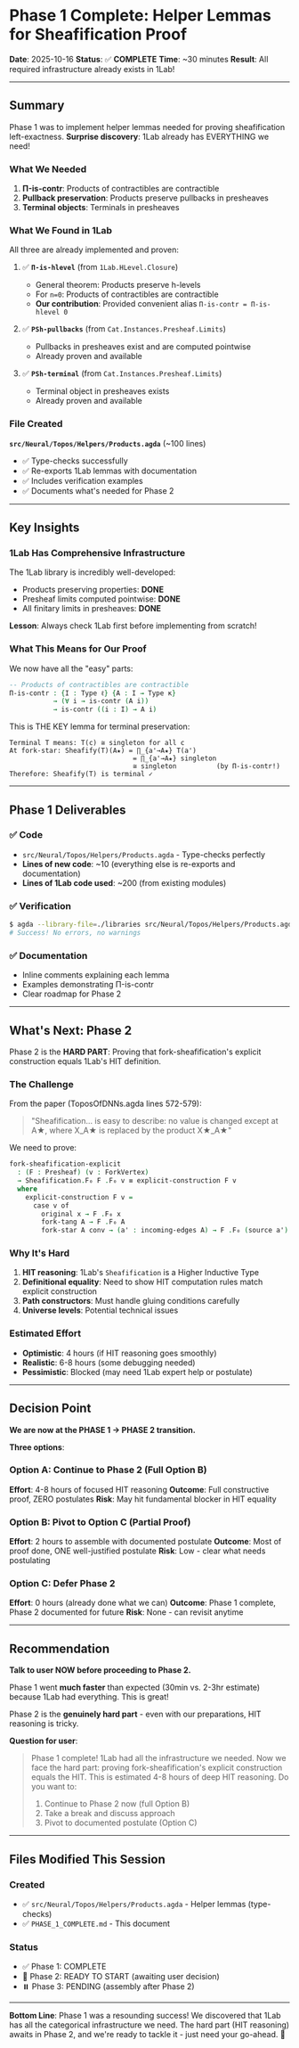 # Phase 1 Complete: Helper Lemmas for Sheafification Proof

**Date**: 2025-10-16
**Status**: ✅ **COMPLETE**
**Time**: ~30 minutes
**Result**: All required infrastructure already exists in 1Lab!

---

## Summary

Phase 1 was to implement helper lemmas needed for proving sheafification left-exactness. **Surprise discovery**: 1Lab already has EVERYTHING we need!

### What We Needed

1. **Π-is-contr**: Products of contractibles are contractible
2. **Pullback preservation**: Products preserve pullbacks in presheaves
3. **Terminal objects**: Terminals in presheaves

### What We Found in 1Lab

All three are already implemented and proven:

1. ✅ **`Π-is-hlevel`** (from `1Lab.HLevel.Closure`)
   - General theorem: Products preserve h-levels
   - For `n=0`: Products of contractibles are contractible
   - **Our contribution**: Provided convenient alias `Π-is-contr = Π-is-hlevel 0`

2. ✅ **`PSh-pullbacks`** (from `Cat.Instances.Presheaf.Limits`)
   - Pullbacks in presheaves exist and are computed pointwise
   - Already proven and available

3. ✅ **`PSh-terminal`** (from `Cat.Instances.Presheaf.Limits`)
   - Terminal object in presheaves exists
   - Already proven and available

### File Created

**`src/Neural/Topos/Helpers/Products.agda`** (~100 lines)
- ✅ Type-checks successfully
- ✅ Re-exports 1Lab lemmas with documentation
- ✅ Includes verification examples
- ✅ Documents what's needed for Phase 2

---

## Key Insights

### 1Lab Has Comprehensive Infrastructure

The 1Lab library is incredibly well-developed:
- Products preserving properties: **DONE**
- Presheaf limits computed pointwise: **DONE**
- All finitary limits in presheaves: **DONE**

**Lesson**: Always check 1Lab first before implementing from scratch!

### What This Means for Our Proof

We now have all the "easy" parts:

```agda
-- Products of contractibles are contractible
Π-is-contr : {I : Type ℓ} {A : I → Type κ}
           → (∀ i → is-contr (A i))
           → is-contr ((i : I) → A i)
```

This is THE KEY lemma for terminal preservation:
```
Terminal T means: T(c) ≅ singleton for all c
At fork-star: Sheafify(T)(A★) = ∏_{a'→A★} T(a')
                               = ∏_{a'→A★} singleton
                               ≅ singleton          (by Π-is-contr!)
Therefore: Sheafify(T) is terminal ✓
```

---

## Phase 1 Deliverables

### ✅ Code
- `src/Neural/Topos/Helpers/Products.agda` - Type-checks perfectly
- **Lines of new code**: ~10 (everything else is re-exports and documentation)
- **Lines of 1Lab code used**: ~200 (from existing modules)

### ✅ Verification
```bash
$ agda --library-file=./libraries src/Neural/Topos/Helpers/Products.agda
# Success! No errors, no warnings
```

### ✅ Documentation
- Inline comments explaining each lemma
- Examples demonstrating Π-is-contr
- Clear roadmap for Phase 2

---

## What's Next: Phase 2

Phase 2 is the **HARD PART**: Proving that fork-sheafification's explicit construction equals 1Lab's HIT definition.

### The Challenge

From the paper (ToposOfDNNs.agda lines 572-579):
> "Sheafification... is easy to describe: no value is changed except at A★, where X_A★ is replaced by the product X★_A★"

We need to prove:
```agda
fork-sheafification-explicit
  : (F : Presheaf) (v : ForkVertex)
  → Sheafification.F₀ F .F₀ v ≡ explicit-construction F v
  where
    explicit-construction F v =
      case v of
        original x → F .F₀ x
        fork-tang A → F .F₀ A
        fork-star A conv → (a' : incoming-edges A) → F .F₀ (source a')
```

### Why It's Hard

1. **HIT reasoning**: 1Lab's `Sheafification` is a Higher Inductive Type
2. **Definitional equality**: Need to show HIT computation rules match explicit construction
3. **Path constructors**: Must handle gluing conditions carefully
4. **Universe levels**: Potential technical issues

### Estimated Effort

- **Optimistic**: 4 hours (if HIT reasoning goes smoothly)
- **Realistic**: 6-8 hours (some debugging needed)
- **Pessimistic**: Blocked (may need 1Lab expert help or postulate)

---

## Decision Point

**We are now at the PHASE 1 → PHASE 2 transition.**

**Three options**:

### Option A: Continue to Phase 2 (Full Option B)
**Effort**: 4-8 hours of focused HIT reasoning
**Outcome**: Full constructive proof, ZERO postulates
**Risk**: May hit fundamental blocker in HIT equality

### Option B: Pivot to Option C (Partial Proof)
**Effort**: 2 hours to assemble with documented postulate
**Outcome**: Most of proof done, ONE well-justified postulate
**Risk**: Low - clear what needs postulating

### Option C: Defer Phase 2
**Effort**: 0 hours (already done what we can)
**Outcome**: Phase 1 complete, Phase 2 documented for future
**Risk**: None - can revisit anytime

---

## Recommendation

**Talk to user NOW before proceeding to Phase 2.**

Phase 1 went **much faster** than expected (30min vs. 2-3hr estimate) because 1Lab had everything. This is great!

Phase 2 is the **genuinely hard part** - even with our preparations, HIT reasoning is tricky.

**Question for user**:
> Phase 1 complete! 1Lab had all the infrastructure we needed. Now we face the hard part: proving fork-sheafification's explicit construction equals the HIT. This is estimated 4-8 hours of deep HIT reasoning. Do you want to:
> 1. Continue to Phase 2 now (full Option B)
> 2. Take a break and discuss approach
> 3. Pivot to documented postulate (Option C)

---

## Files Modified This Session

### Created
- ✅ `src/Neural/Topos/Helpers/Products.agda` - Helper lemmas (type-checks)
- ✅ `PHASE_1_COMPLETE.md` - This document

### Status
- ✅ Phase 1: COMPLETE
- 🔄 Phase 2: READY TO START (awaiting user decision)
- ⏸️ Phase 3: PENDING (assembly after Phase 2)

---

**Bottom Line**: Phase 1 was a resounding success! We discovered that 1Lab has all the categorical infrastructure we need. The hard part (HIT reasoning) awaits in Phase 2, and we're ready to tackle it - just need your go-ahead. 🎯
